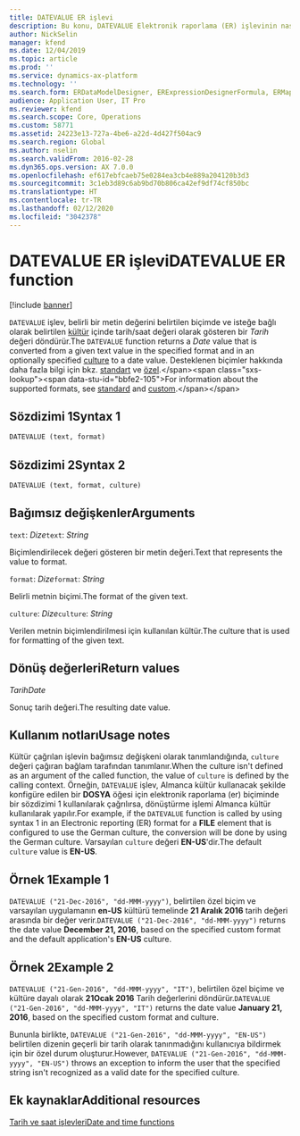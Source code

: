 ```yaml
---
title: DATEVALUE ER işlevi
description: Bu konu, DATEVALUE Elektronik raporlama (ER) işlevinin nasıl kullanıldığı hakkında bilgi sağlar.
author: NickSelin
manager: kfend
ms.date: 12/04/2019
ms.topic: article
ms.prod: ''
ms.service: dynamics-ax-platform
ms.technology: ''
ms.search.form: ERDataModelDesigner, ERExpressionDesignerFormula, ERMappedFormatDesigner, ERModelMappingDesigner
audience: Application User, IT Pro
ms.reviewer: kfend
ms.search.scope: Core, Operations
ms.custom: 58771
ms.assetid: 24223e13-727a-4be6-a22d-4d427f504ac9
ms.search.region: Global
ms.author: nselin
ms.search.validFrom: 2016-02-28
ms.dyn365.ops.version: AX 7.0.0
ms.openlocfilehash: ef617ebfcaeb75e0284ea3cb4e889a204120b3d3
ms.sourcegitcommit: 3c1eb3d89c6ab9bd70b806ca42ef9df74cf850bc
ms.translationtype: HT
ms.contentlocale: tr-TR
ms.lasthandoff: 02/12/2020
ms.locfileid: "3042378"
---
```

# <span data-ttu-id="bbfe2-103"><a name="DATEVALUE">DATEVALUE ER işlevi</a></span><span class="sxs-lookup"><span data-stu-id="bbfe2-103"><a name="DATEVALUE">DATEVALUE ER function</a></span></span>

[!include [banner](../includes/banner.md)]

<span data-ttu-id="bbfe2-104">`DATEVALUE` işlev, belirli bir metin değerini belirtilen biçimde ve isteğe bağlı olarak belirtilen [kültür](https://docs.microsoft.com/bingmaps/rest-services/common-parameters-and-types/supported-culture-codes) içinde tarih/saat değeri olarak gösteren bir *Tarih* değeri döndürür.</span><span class="sxs-lookup"><span data-stu-id="bbfe2-104">The `DATEVALUE` function returns a *Date* value that is converted from a given text value in the specified format and in an optionally specified [culture](https://docs.microsoft.com/bingmaps/rest-services/common-parameters-and-types/supported-culture-codes) to a date value.</span></span> <span data-ttu-id="bbfe2-105">Desteklenen biçimler hakkında daha fazla bilgi için bkz. [standart](https://msdn.microsoft.com/library/az4se3k1(v=vs.110).aspx) ve [özel](https://msdn.microsoft.com/library/8kb3ddd4(v=vs.110).aspx).</span><span class="sxs-lookup"><span data-stu-id="bbfe2-105">For information about the supported formats, see [standard](https://msdn.microsoft.com/library/az4se3k1(v=vs.110).aspx) and [custom](https://msdn.microsoft.com/library/8kb3ddd4(v=vs.110).aspx).</span></span>

## <a name="syntax-1"></a><span data-ttu-id="bbfe2-106">Sözdizimi 1</span><span class="sxs-lookup"><span data-stu-id="bbfe2-106">Syntax 1</span></span>

```vb
DATEVALUE (text, format)
```

## <a name="syntax-2"></a><span data-ttu-id="bbfe2-107">Sözdizimi 2</span><span class="sxs-lookup"><span data-stu-id="bbfe2-107">Syntax 2</span></span>

```vb
DATEVALUE (text, format, culture)
```

## <a name="arguments"></a><span data-ttu-id="bbfe2-108">Bağımsız değişkenler</span><span class="sxs-lookup"><span data-stu-id="bbfe2-108">Arguments</span></span>

<span data-ttu-id="bbfe2-109">`text`: *Dize*</span><span class="sxs-lookup"><span data-stu-id="bbfe2-109">`text`: *String*</span></span>

<span data-ttu-id="bbfe2-110">Biçimlendirilecek değeri gösteren bir metin değeri.</span><span class="sxs-lookup"><span data-stu-id="bbfe2-110">Text that represents the value to format.</span></span>

<span data-ttu-id="bbfe2-111">`format`: *Dize*</span><span class="sxs-lookup"><span data-stu-id="bbfe2-111">`format`: *String*</span></span>

<span data-ttu-id="bbfe2-112">Belirli metnin biçimi.</span><span class="sxs-lookup"><span data-stu-id="bbfe2-112">The format of the given text.</span></span>

<span data-ttu-id="bbfe2-113">`culture`: *Dize*</span><span class="sxs-lookup"><span data-stu-id="bbfe2-113">`culture`: *String*</span></span>

<span data-ttu-id="bbfe2-114">Verilen metnin biçimlendirilmesi için kullanılan kültür.</span><span class="sxs-lookup"><span data-stu-id="bbfe2-114">The culture that is used for formatting of the given text.</span></span>

## <a name="return-values"></a><span data-ttu-id="bbfe2-115">Dönüş değerleri</span><span class="sxs-lookup"><span data-stu-id="bbfe2-115">Return values</span></span>

<span data-ttu-id="bbfe2-116">*Tarih*</span><span class="sxs-lookup"><span data-stu-id="bbfe2-116">*Date*</span></span>

<span data-ttu-id="bbfe2-117">Sonuç tarih değeri.</span><span class="sxs-lookup"><span data-stu-id="bbfe2-117">The resulting date value.</span></span>

## <a name="usage-notes"></a><span data-ttu-id="bbfe2-118">Kullanım notları</span><span class="sxs-lookup"><span data-stu-id="bbfe2-118">Usage notes</span></span>

<span data-ttu-id="bbfe2-119">Kültür çağrılan işlevin bağımsız değişkeni olarak tanımlandığında, `culture` değeri çağıran bağlam tarafından tanımlanır.</span><span class="sxs-lookup"><span data-stu-id="bbfe2-119">When the culture isn't defined as an argument of the called function, the value of `culture` is defined by the calling context.</span></span> <span data-ttu-id="bbfe2-120">Örneğin, `DATEVALUE` işlev, Almanca kültür kullanacak şekilde konfigüre edilen bir **DOSYA** öğesi için elektronik raporlama (er) biçiminde bir sözdizimi 1 kullanılarak çağrılırsa, dönüştürme işlemi Almanca kültür kullanılarak yapılır.</span><span class="sxs-lookup"><span data-stu-id="bbfe2-120">For example, if the `DATEVALUE` function is called by using syntax 1 in an Electronic reporting (ER) format for a **FILE** element that is configured to use the German culture, the conversion will be done by using the German culture.</span></span> <span data-ttu-id="bbfe2-121">Varsayılan `culture` değeri **EN-US**'dir.</span><span class="sxs-lookup"><span data-stu-id="bbfe2-121">The default `culture` value is **EN-US**.</span></span>

## <a name="example-1"></a><span data-ttu-id="bbfe2-122">Örnek 1</span><span class="sxs-lookup"><span data-stu-id="bbfe2-122">Example 1</span></span>

<span data-ttu-id="bbfe2-123">`DATEVALUE ("21-Dec-2016", "dd-MMM-yyyy")`, belirtilen özel biçim ve varsayılan uygulamanın **en-US** kültürü temelinde **21 Aralık 2016** tarih değeri arasında bir değer verir.</span><span class="sxs-lookup"><span data-stu-id="bbfe2-123">`DATEVALUE ("21-Dec-2016", "dd-MMM-yyyy")` returns the date value **December 21, 2016**, based on the specified custom format and the default application's **EN-US** culture.</span></span>

## <a name="example-2"></a><span data-ttu-id="bbfe2-124">Örnek 2</span><span class="sxs-lookup"><span data-stu-id="bbfe2-124">Example 2</span></span>

<span data-ttu-id="bbfe2-125">`DATEVALUE ("21-Gen-2016", "dd-MMM-yyyy", "IT")`, belirtilen özel biçime ve kültüre dayalı olarak **21Ocak 2016** Tarih değerlerini döndürür.</span><span class="sxs-lookup"><span data-stu-id="bbfe2-125">`DATEVALUE ("21-Gen-2016", "dd-MMM-yyyy", "IT")` returns the date value **January 21, 2016**, based on the specified custom format and culture.</span></span>

<span data-ttu-id="bbfe2-126">Bununla birlikte, `DATEVALUE ("21-Gen-2016", "dd-MMM-yyyy", "EN-US")` belirtilen dizenin geçerli bir tarih olarak tanınmadığını kullanıcıya bildirmek için bir özel durum oluşturur.</span><span class="sxs-lookup"><span data-stu-id="bbfe2-126">However, `DATEVALUE ("21-Gen-2016", "dd-MMM-yyyy", "EN-US")` throws an exception to inform the user that the specified string isn't recognized as a valid date for the specified culture.</span></span>

## <a name="additional-resources"></a><span data-ttu-id="bbfe2-127">Ek kaynaklar</span><span class="sxs-lookup"><span data-stu-id="bbfe2-127">Additional resources</span></span>

[<span data-ttu-id="bbfe2-128">Tarih ve saat işlevleri</span><span class="sxs-lookup"><span data-stu-id="bbfe2-128">Date and time functions</span></span>](er-functions-category-datetime.md)
